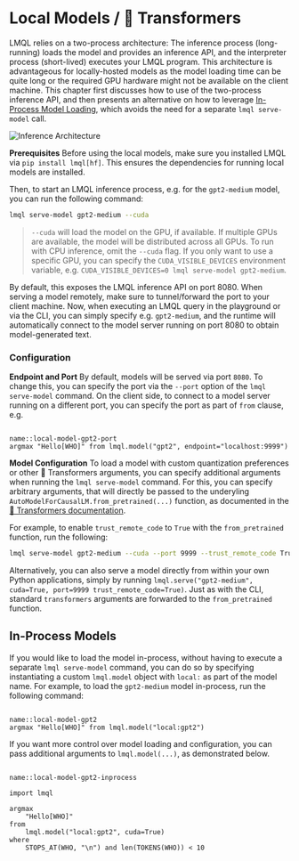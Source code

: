 # Local Models / 🤗 Transformers

LMQL relies on a two-process architecture: The inference process (long-running) loads the model and provides an inference API, and the interpreter process (short-lived) executes your LMQL program. This architecture is advantageous for locally-hosted models as the model loading time can be quite long or the required GPU hardware might not be available on the client machine. This chapter first discusses how to use of the two-process inference API, and then presents an alternative on how to leverage [In-Process Model Loading](#in-process-model-loading), which avoids the need for a separate `lmql serve-model` call.

![Inference Architecture](../images/inference.svg)

**Prerequisites** Before using the local models, make sure you installed LMQL via `pip install lmql[hf]`. This ensures the dependencies for running local models are installed.

Then, to start an LMQL inference process, e.g. for the `gpt2-medium` model, you can run the following command:

```bash
lmql serve-model gpt2-medium --cuda
```

> `--cuda` will load the model on the GPU, if available. If multiple GPUs are available, the model will be distributed across all GPUs. To run with CPU inference, omit the `--cuda` flag. If you only want to use a specific GPU, you can specify the `CUDA_VISIBLE_DEVICES` environment variable, e.g. `CUDA_VISIBLE_DEVICES=0 lmql serve-model gpt2-medium`.

By default, this exposes the LMQL inference API on port 8080. When serving a model remotely, make sure to tunnel/forward the port to your client machine. Now, when executing an LMQL query in the playground or via the CLI, you can simply specify e.g. `gpt2-medium`, and the runtime will automatically connect to the model server running on port 8080 to obtain model-generated text.


### Configuration

**Endpoint and Port** By default, models will be served via port `8080`. To change this, you can specify the port via the `--port` option of the `lmql serve-model` command. On the client side, to connect to a model server running on a different port, you can specify the port as part of `from` clause, e.g.

```{lmql}

name::local-model-gpt2-port
argmax "Hello[WHO]" from lmql.model("gpt2", endpoint="localhost:9999")
```

**Model Configuration** To load a model with custom quantization preferences or other 🤗 Transformers arguments, you can specify additional arguments when running the `lmql serve-model` command. For this, you can specify arbitrary arguments, that will directly be passed to the underyling `AutoModelForCausalLM.from_pretrained(...)` function, as documented in the [🤗 Transformers documentation](https://huggingface.co/transformers/v3.0.2/model_doc/auto.html#transformers.AutoConfig.from_pretrained).

For example, to enable `trust_remote_code` to `True` with the `from_pretrained` function, run the following:

```bash
lmql serve-model gpt2-medium --cuda --port 9999 --trust_remote_code True
```

Alternatively, you can also serve a model directly from within your own Python applications, simply by running `lmql.serve("gpt2-medium", cuda=True, port=9999 trust_remote_code=True)`. Just as with the CLI, standard `transformers` arguments are forwarded to the `from_pretrained` function.

## In-Process Models

If you would like to load the model in-process, without having to execute a separate `lmql serve-model` command, you can do so by specifying instantiating a custom `lmql.model` object with `local:` as part of the model name. For example, to load the `gpt2-medium` model in-process, run the following command:

```{lmql}

name::local-model-gpt2
argmax "Hello[WHO]" from lmql.model("local:gpt2")
```

If you want more control over model loading and configuration, you can pass additional arguments to `lmql.model(...)`, as demonstrated below.

```{lmql}

name::local-model-gpt2-inprocess

import lmql

argmax
    "Hello[WHO]"
from
    lmql.model("local:gpt2", cuda=True)
where
    STOPS_AT(WHO, "\n") and len(TOKENS(WHO)) < 10
```